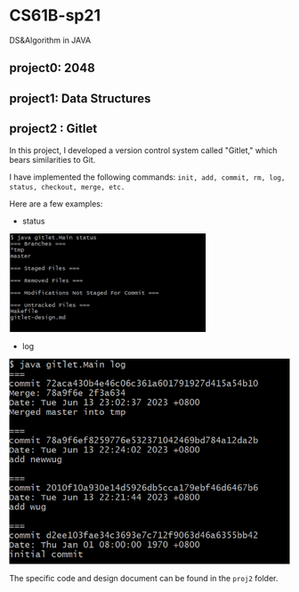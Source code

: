 # CS61B-sp21
DS&amp;Algorithm in JAVA



## project0: 2048





## project1: Data Structures





## project2 : Gitlet

In this project, I developed a version control system called "Gitlet," which bears similarities to Git.

I have implemented the following commands: `init, add, commit, rm, log, status, checkout, merge, etc.`

Here are a few examples:

- status

<img src="assets/image-20230615081348161.png" width="70%">

- log

<img src="assets/image-20230615081519386.png">

The specific code and design document can be found in the `proj2` folder.

